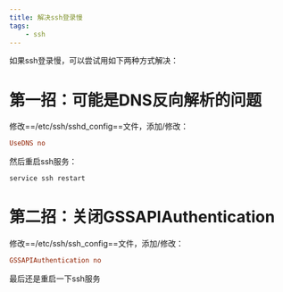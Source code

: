 ```yaml
---
title: 解决ssh登录慢
tags:
    - ssh
---
```


如果ssh登录慢，可以尝试用如下两种方式解决：

# 第一招：可能是DNS反向解析的问题

修改==/etc/ssh/sshd_config==文件，添加/修改：

````ini
UseDNS no
````

然后重启ssh服务：

````bash
service ssh restart
````

# 第二招：关闭GSSAPIAuthentication

修改==/etc/ssh/ssh_config==文件，添加/修改：

````ini
GSSAPIAuthentication no
````

最后还是重启一下ssh服务

